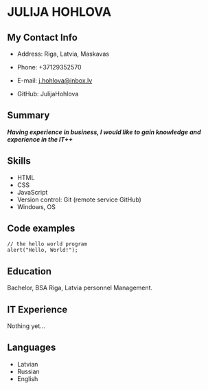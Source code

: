 # **JULIJA HOHLOVA** #


## My Contact Info


* Address: Riga, Latvia, Maskavas

* Phone: +37129352570

* E-mail: j.hohlova@inbox.lv

* GitHub: JulijaHohlova


## Summary

***Having experience in business, I would like to gain knowledge and experience in the IT++***

## Skills

+ HTML
+ CSS 
+ JavaScript 
+ Version control: Git (remote service GitHub)
+ Windows, OS

## Code examples

```
// the hello world program
alert("Hello, World!");

```
## Education
Bachelor, BSA Riga, Latvia
personnel Management.

## IT Experience

Nothing yet…

## Languages
+ Latvian
+ Russian
+ English



